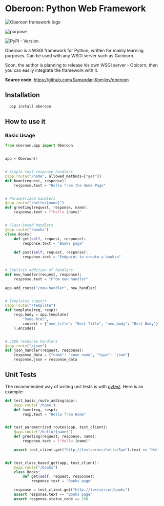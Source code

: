 # Oberoon: Python Web Framework

![Oberoon framework logo](https://dev-to-uploads.s3.amazonaws.com/uploads/articles/2l8tlofpzya247a3pils.png)

![purpose](https://img.shields.io/badge/purpose-learning-green)

![PyPI - Version](https://img.shields.io/pypi/v/oberoon)

Oberoon is a WSGI framework for Python, written for mainly learning purposes. Can be used with any WSGI server such as Gunicorn. 

Soon, the author is planning to release his own WSGI server - Obicorn, then you can easily integrate the framework with it.

**Source code**: https://github.com/Samandar-Komilov/oberoon

## Installation

```bash
  pip install oberoon
```

## How to use it

### Basic Usage

```python
from oberoon.app import Oberoon


app = Oberoon()


# Simple text response handlers
@app.route("/home", allowed_methods=["get"])
def home(request, response):
    response.text = "Hello from the Home Page"


# Parametrized handlers
@app.route("/hello/{name}")
def greeting(request, response, name):
    response.text = f"Hello {name}"


# Class-based handlers
@app.route("/books")
class Books:
    def get(self, request, response):
        response.text = "Books page"
    
    def post(self, request, response):
        response.text = "Endpoint to create a book\n"


# Explicit addition of handlers
def new_handler(request, response):
    response.text = "From new handler"

app.add_route("/new-handler", new_handler)


# Templates support
@app.route("/template")
def template(req, resp):
    resp.body = app.template(
        "home.html",
        context = {"new_title": "Best Title", "new_body": "Best Body"}
    ).encode()


# JSON response handlers
@app.route("/json")
def json_handler(request, response):
    response_data = {"name": "some name", "type": "json"}
    response.json = response_data
```

## Unit Tests

The recommended way of writing unit tests is with [pytest](https://docs.pytest.org/en/stable/). Here is an example:

```python
def test_basic_route_adding(app):
    @app.route('/home')
    def home(req, resp):
        resp.text = "Hello from Home"


def test_parametrized_routes(app, test_client):
    @app.route("/hello/{name}")
    def greeting(request, response, name):
        response.text = f"Hello {name}"

    assert test_client.get("http://testserver/hello/Sam").text == "Hello Sam"


def test_class_based_get(app, test_client):
    @app.route("/books")
    class Books:
        def get(self, request, response):
            response.text = "Books page"

    response = test_client.get("http://testserver/books")
    assert response.text == "Books page"
    assert response.status_code == 200
```
